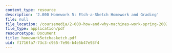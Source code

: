```yaml
---
content_type: resource
description: '2.000 Homework 5: Etch-a-Sketch Homework and Grading'
file: null
file_location: /coursemedia/2-000-how-and-why-machines-work-spring-2002/f1716fa773c3c9557e96b4e5b47e93f4_homework5etchasketch.pdf
file_type: application/pdf
resourcetype: Document
title: homework5etchasketch.pdf
uid: f1716fa7-73c3-c955-7e96-b4e5b47e93f4
---
```

